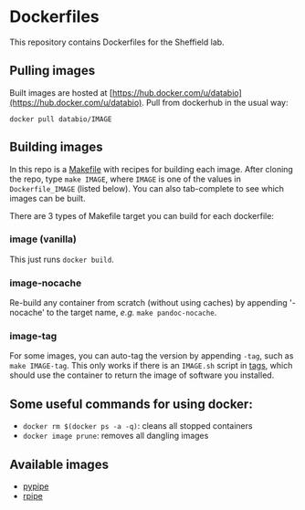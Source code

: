 # Dockerfiles

This repository contains Dockerfiles for the Sheffield lab. 

## Pulling images

Built images are hosted at [https://hub.docker.com/u/databio](https://hub.docker.com/u/databio). Pull from dockerhub in the usual way:

```
docker pull databio/IMAGE
```


## Building images

In this repo is a [Makefile](Makefile) with recipes for building each image. After cloning the repo, type `make IMAGE`, where `IMAGE` is one of the values in `Dockerfile_IMAGE` (listed below). You can also tab-complete to see which images can be built. 

There are 3 types of Makefile target you can build for each dockerfile:

### image (vanilla)

This just runs `docker build`.

### image-nocache

Re-build any container from scratch (without using caches) by appending '-nocache' to the target name, *e.g.* `make pandoc-nocache`.

### image-tag

For some images, you can auto-tag the version by appending `-tag`, such as `make IMAGE-tag`. This only works if there is an `IMAGE.sh` script in [tags](/tags), which should use the container to return the image of software you installed.






## Some useful commands for using docker:

* `docker rm $(docker ps -a -q)`: cleans all stopped containers
* `docker image prune`: removes all dangling images


## Available images
- [pypipe](Dockerfiles/Dockerfile_pypipe)
- [rpipe](Dockerfiles/Dockerfile_rpipe)
